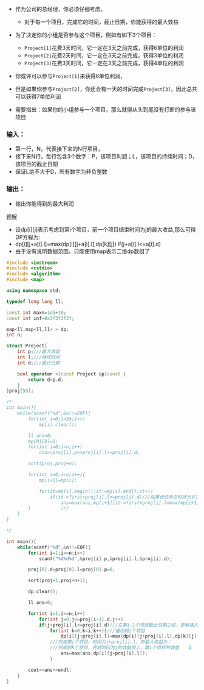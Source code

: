 * 作为公司的总经理，你必须仔细考虑，
  * 对于每一个项目，完成它的时间，截止日期，你能获得的最大效益
* 为了决定你的小组是否参与这个项目，例如有如下3个项目：
  * ```Project[1]```花费3天时间，它一定在3天之前完成，获得6单位的利润
  * ```Project[2]```花费2天时间，它一定在3天之前完成，获得3单位的利润
  * ```Project[3]```花费3天时间，它一定在3天之前完成，获得4单位的利润

* 你或许可以参与```Project[1]```来获得6单位利润，
* 但是如果你参与```Project[2]```，你还会有一天的时间完成```Project[3]```，因此总共可以获得7单位利润

* 需要指出：如果你的小组参与一个项目，那么就得从头到尾没有打断的参与该项目

### 输入：

* 第一行，N，代表接下来的N行项目，
* 接下来N行，每行包含3个数字：P，该项目利润；L，该项目的持续时间；D，该项目的截止日期
* 保证L绝不大于D，所有数字为非负整数

### 输出：

* 输出你能得到的最大利润


[题解](https://www.cnblogs.com/zsyacm666666/p/6936625.html)

* 设dp[i][j]表示考虑到第i个项目，前一个项目结束时间为j的最大收益,那么可得DP方程为:
* dp[i][j+a[i].l]=max(dp[i][j+a[i].l],dp[k][j]) if(j+a[i].l<=a[i].d)
* 由于没有说明数据范围，只能使用map表示二维dp数组了

```cpp
#include <iostream>
#include <cstdio>
#include <algorithm>
#include <map>

using namespace std;

typedef long long ll;

const int maxn=1e5+10;
const int inf=0x3f3f3f3f;

map<ll,map<ll,ll> > dp;
int n;

struct Project{
    int p;///最大效益
    int l;///持续时间
    int d;///截止日期

    bool operator <(const Project &p)const {
        return d<p.d;
    }
}proj[55];

/*
int main(){
    while(scanf("%d",&n)!=EOF){
        for(int i=0;i<55;i++)
            mp[i].clear();

        ll ans=0;
        mp[0][0]=0;
        for(int i=0;i<n;i++)
            cin>>proj[i].p>>proj[i].l>>proj[i].d;

        sort(proj,proj+n);

        for(int i=0;i<n;i++){
            mp[i+1]=mp[i];

            for(it=mp[i].begin();it!=mp[i].end();it++)
                if(it->first+proj[i].l<=proj[i].d)///如果该任务在时间允许范围内
                    ans=max(ans,mp[i+1][it->first+proj[i].l=max(mp[i+1][it->first+proj[i].l],it->second+proj[i].p));
        }           ///
    }
}

*/

int main(){
    while(scanf("%d",&n)!=EOF){
        for(int i=1;i<=n;i++)
            scanf("%d%d%d",&proj[i].p,&proj[i].l,&proj[i].d);

        proj[0].d=proj[0].l=proj[0].p=0;

        sort(proj+1,proj+n+1);

        dp.clear();

        ll ans=0;

        for(int i=1;i<=n;i++)
            for(int j=0;j<=proj[i-1].d;j++)
            if(j+proj[i].l<=proj[i].d)///在第i-1个项目截止日期之前，更新插入第i个项目
                for(int k=0;k<i;k++){///遍历前i个项目
                    dp[i][j+proj[i].l]=max(dp[i][j+proj[i].l],dp[k][j]+proj[i].p);
                ///完成第i个项目，时间为j+proj[i].l，的最大收益为：
                ///完成前k个项目，完成时间为j的收益加上，第i个项目的收益   与    完成第i个项目，时间为j+proj[i].l  的收益   的最大值
                    ans=max(ans,dp[i][j+proj[i].l]);
                }

        cout<<ans<<endl;
    }
}
```



